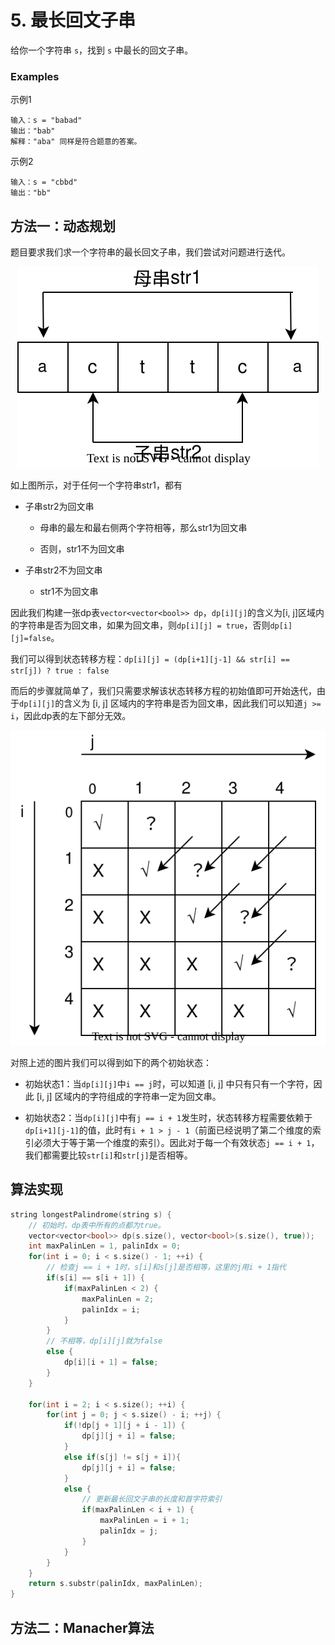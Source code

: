 # 5. 最长回文子串

给你一个字符串 `s`，找到 `s` 中最长的回文子串。

### Examples

示例1

```
输入：s = "babad"
输出："bab"
解释："aba" 同样是符合题意的答案。
```

示例2

```
输入：s = "cbbd"
输出："bb"
```

## 方法一：动态规划

题目要求我们求一个字符串的最长回文子串，我们尝试对问题进行迭代。

<div align = center>
    <img src = ../Image/5.1.svg>
</div>

如上图所示，对于任何一个字符串str1，都有

- 子串str2为回文串
  
  - 母串的最左和最右侧两个字符相等，那么str1为回文串
  
  - 否则，str1不为回文串

- 子串str2不为回文串
  
  - str1不为回文串

因此我们构建一张dp表`vector<vector<bool>> dp`，`dp[i][j]`的含义为[i, j]区域内的字符串是否为回文串，如果为回文串，则`dp[i][j] = true`，否则`dp[i][j]=false`。

我们可以得到状态转移方程：`dp[i][j] = (dp[i+1][j-1] && str[i] == str[j]) ? true : false`

而后的步骤就简单了，我们只需要求解该状态转移方程的初始值即可开始迭代，由于`dp[i][j]`的含义为 [i, j] 区域内的字符串是否为回文串，因此我们可以知道`j >= i`，因此dp表的左下部分无效。

<div align=center>
    <img src=../Image/5.2.svg>
</div>

对照上述的图片我们可以得到如下的两个初始状态：

- 初始状态1：当`dp[i][j]`中`i == j`时，可以知道 [i, j] 中只有只有一个字符，因此 [i, j] 区域内的字符组成的字符串一定为回文串。

- 初始状态2：当`dp[i][j]`中有`j == i + 1`发生时，状态转移方程需要依赖于`dp[i+1][j-1]`的值，此时有`i + 1 > j - 1`（前面已经说明了第二个维度的索引必须大于等于第一个维度的索引）。因此对于每一个有效状态`j == i + 1`，我们都需要比较`str[i]`和`str[j]`是否相等。

## 算法实现

```cpp
string longestPalindrome(string s) {
    // 初始时，dp表中所有的点都为true。
    vector<vector<bool>> dp(s.size(), vector<bool>(s.size(), true));
    int maxPalinLen = 1, palinIdx = 0;
    for(int i = 0; i < s.size() - 1; ++i) {
        // 检查j == i + 1时，s[i]和s[j]是否相等，这里的j用i + 1指代
        if(s[i] == s[i + 1]) {
            if(maxPalinLen < 2) {
                maxPalinLen = 2;
                palinIdx = i;
            }
        }
        // 不相等，dp[i][j]就为false
        else {
            dp[i][i + 1] = false;
        }
    }

    for(int i = 2; i < s.size(); ++i) {
        for(int j = 0; j < s.size() - i; ++j) {
            if(!dp[j + 1][j + i - 1]) {
                dp[j][j + i] = false;
            }
            else if(s[j] != s[j + i]){
                dp[j][j + i] = false;
            }
            else {
                // 更新最长回文子串的长度和首字符索引
                if(maxPalinLen < i + 1) {
                    maxPalinLen = i + 1;
                    palinIdx = j;
                }
            }
        }
    }
    return s.substr(palinIdx, maxPalinLen);
}
```

## 方法二：Manacher算法
